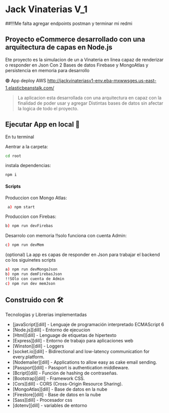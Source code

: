 # Jack Vinaterias V_1

##!!!Me falta agregar endpoints postman y terminar mi redmi

## Proyecto eCommerce desarrollado con una arquitectura de capas en Node.js

Ete proyecto es la simulacion de un a Vinateria en linea capaz de renderizar o responder en Json
Con 2 Bases de datos Firebase y MongoAtlas y persistencia en memoria para desarrollo

🟢 App deploy AWS
http://jackvinateriasv1-env.eba-mxwwsges.us-east-1.elasticbeanstalk.com/

> La aplicacion esta desarrollada con una arquitectura en capaz con la finalidad de poder usar y agregar
> Distintas bases de datos sin afectar la logica de todo el proyecto.

## Ejecutar App en local 🔧

En tu terminal

Aentrar a la carpeta:

```sh
cd root
```

instala dependencias:

```sh
npm i
```

#### Scripts

Produccion con Mongo Atlas:

```sh
 a) npm start
```

Produccion con Firebas:

```sh
b) npm run devFirebas
```

Desarrolo con memoria !!solo funciona con cuenta Admin:

```sh
c) npm run devMem
```

(optional) La app es capas de responder en Json para trabajar el backend co los siguinetes scripts

```sh
a) npm run devMongoJson
b) npm run demFirebasJson
!!SOlo con cuenta de Admin
c) npm run dev memJson
```

## Construido con 🛠️

Tecnologias y Librerias implementadas

- [javaScript][dill] - Lenguaje de programación interpretado ECMAScript 6
- [Node.js][dill] - Entorno de ejecucion
- [Html][dill] - Lenguage de etiquetas de hipertexto
- [Express][dill] - Entorno de trabajo para aplicaciones web
- [Winston][dill] - Loggers
- [socket.io][dill] - Bidirectional and low-latency communication for every.platform.
- [Nodemailer][dill] - Applications to allow easy as cake email sending.
- [Passport][dill] - Passport is authentication middleware.
- [Bcript][dill] - Función de hashing de contraseñas.
- [Bootstrap][dill] - Framework CSS.
- [Cors][dill] - CORS (Cross-Origin Resource Sharing).
- [MongoAtlas][dill] - Base de datos en la nube
- [Firestore][dill] - Base de datos en la nube
- [Sass][dill] - Procesador css
- [dotenv][dill] - variables de entorno
